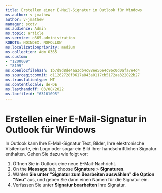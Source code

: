 ```yaml
---
title: Erstellen einer E-Mail-Signatur in Outlook für Windows
ms.author: v-jmathew
author: v-jmathew
manager: scotv
ms.audience: Admin
ms.topic: article
ms.service: o365-administration
ROBOTS: NOINDEX, NOFOLLOW
ms.localizationpriority: medium
ms.collection: Adm_O365
ms.custom:
- "1200009"
- "8199"
ms.openlocfilehash: 1b7d9d8de4aa3db4c88ee56e4c96c0d0afa7e4d4
ms.sourcegitcommit: d11262728f0617a843a0117cb5172aa322022b27
ms.translationtype: MT
ms.contentlocale: de-DE
ms.lasthandoff: 03/08/2022
ms.locfileid: "63161095"
---
```

# <a name="create-an-email-signature-in-outlook-for-windows"></a>Erstellen einer E-Mail-Signatur in Outlook für Windows

In Outlook kann Ihre E-Mail-Signatur Text, Bilder, Ihre elektronische Visitenkarte, ein Logo oder sogar ein Bild Ihrer handschriftlichen Signatur enthalten. Gehen Sie dazu wie folgt vor:

1. Öffnen Sie in Outlook eine neue E-Mail-Nachricht.
2. On the **Message** tab, choose **Signature** > **Signatures**.
3. Wählen **Sie unter "Signatur zum Bearbeiten auswählen**" **die Option "Neu**" aus, und geben Sie dann einen Namen für die Signatur ein.
4. Verfassen Sie unter **Signatur bearbeiten** Ihre Signatur.
